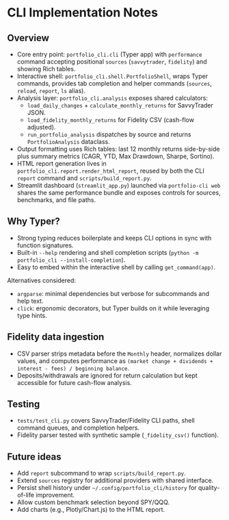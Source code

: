 # CLI Implementation Notes

## Overview

- Core entry point: `portfolio_cli.cli` (Typer app) with `performance` command accepting positional `sources` (`savvytrader`, `fidelity`) and showing Rich tables.
- Interactive shell: `portfolio_cli.shell.PortfolioShell`, wraps Typer commands, provides tab completion and helper commands (`sources`, `reload`, `report`, `ls` alias).
- Analysis layer: `portfolio_cli.analysis` exposes shared calculators:
  - `load_daily_changes` + `calculate_monthly_returns` for SavvyTrader JSON.
  - `load_fidelity_monthly_returns` for Fidelity CSV (cash-flow adjusted).
  - `run_portfolio_analysis` dispatches by source and returns `PortfolioAnalysis` dataclass.
- Output formatting uses Rich tables: last 12 monthly returns side-by-side plus summary metrics (CAGR, YTD, Max Drawdown, Sharpe, Sortino).
- HTML report generation lives in `portfolio_cli.report.render_html_report`, reused by both the CLI `report` command and `scripts/build_report.py`.
- Streamlit dashboard (`streamlit_app.py`) launched via `portfolio-cli web` shares the same performance bundle and exposes controls for sources, benchmarks, and file paths.

## Why Typer?

- Strong typing reduces boilerplate and keeps CLI options in sync with function signatures.
- Built-in `--help` rendering and shell completion scripts (`python -m portfolio_cli --install-completion`).
- Easy to embed within the interactive shell by calling `get_command(app)`.

Alternatives considered:
- `argparse`: minimal dependencies but verbose for subcommands and help text.
- `click`: ergonomic decorators, but Typer builds on it while leveraging type hints.

## Fidelity data ingestion

- CSV parser strips metadata before the `Monthly` header, normalizes dollar values, and computes performance as `(market change + dividends + interest - fees) / beginning balance`.
- Deposits/withdrawals are ignored for return calculation but kept accessible for future cash-flow analysis.

## Testing

- `tests/test_cli.py` covers SavvyTrader/Fidelity CLI paths, shell command queues, and completion helpers.
- Fidelity parser tested with synthetic sample (`_fidelity_csv()` function).

## Future ideas

- Add `report` subcommand to wrap `scripts/build_report.py`.
- Extend `sources` registry for additional providers with shared interface.
- Persist shell history under `~/.config/portfolio_cli/history` for quality-of-life improvement.
- Allow custom benchmark selection beyond SPY/QQQ.
- Add charts (e.g., Plotly/Chart.js) to the HTML report.
